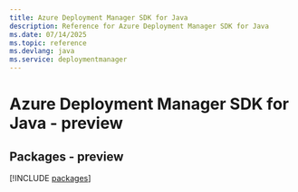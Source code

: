 ```yaml
---
title: Azure Deployment Manager SDK for Java
description: Reference for Azure Deployment Manager SDK for Java
ms.date: 07/14/2025
ms.topic: reference
ms.devlang: java
ms.service: deploymentmanager
---
```

# Azure Deployment Manager SDK for Java - preview
## Packages - preview
[!INCLUDE [packages](deployment-manager-index.md)]